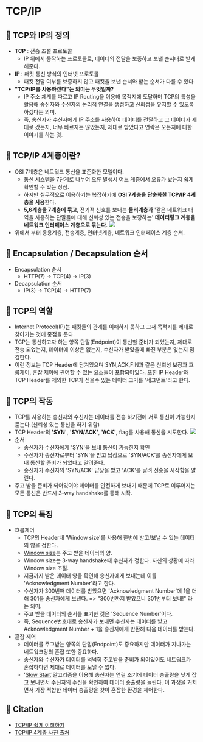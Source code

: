 # TCP/IP

## 🍎 TCP와 IP의 정의
- **TCP** : 전송 조절 프로토콜
    - IP 위에서 동작하는 프로토콜로, 데이터의 전달을 보증하고 보낸 순서대로 받게 해준다.
- **IP** : 패킷 통신 방식의 인터넷 프로토콜
    - 패킷 전달 여부를 보증하지 않고 패킷을 보낸 순서와 받는 순서가 다를 수 있다.
- **"TCP/IP를 사용하겠다"는 의미는 무엇일까?**
    - IP 주소 체계를 따르고 IP Routing을 이용해 목적지에 도달하며 TCP의 특성을 활용해 송신자와 수신자의 논리적 연결을 생성하고 신뢰성을 유지할 수 있도록 하겠다는 의미.
    - 즉, 송신자가 수신자에게 IP 주소를 사용하여 데이터를 전달하고 그 데이터가 제대로 갔는지, 너무 빠르지는 않았는지, 제대로 받았다고 연락은 오는지에 대한 이야기를 하는 것.

## 🍎 TCP/IP 4계층이란?
- OSI 7계층은 네트워크 통신을 표준화한 모델이다.
    - 통신 시스템을 7단계로 나누어 오류 발생시 어느 계층에서 오류가 났는지 쉽게 확인할 수 있는 장점.
    - 하지만 실무적으로 이용하기는 복잡하기에 **OSI 7계층을 단순화한 TCP/IP 4계층을 사용**한다.
    - **5,6계층을 7계층에 묶고**, 전기적 신호를 보내는 **물리계층과** '같은 네트워크 대역을 사용하는 단말들에 대해 신뢰성 있는 전송을 보장하는' **데이터링크 계층을 네트워크 인터페이스 계층으로 묶는다**.
![](https://i.imgur.com/GIk89j4.png)
- 위에서 부터 응용계층, 전송계층, 인터넷계층, 네트워크 인터페이스 계층 순서.

## 🍎 Encapsulation / Decapsulation 순서
- Encapsulation 순서
    - HTTP(7) -> TCP(4) -> IP(3)
- Decapsulation 순서
    - IP(3) -> TCP(4) -> HTTP(7)
## 🍎 TCP의 역할
- Internet Protocol(IP)는 패킷들의 관계를 이해하지 못하고 그저 목적지를 제대로 찾아가는 것에 중점을 둔다.
- TCP는 통신하고자 하는 양쪽 단말(Endpoint)이 통신할 준비가 되었는지, 제대로 전송 되었는지, 데이터에 이상은 없는지, 수신자가 받았을때 빠진 부분은 없는지 점검한다.
- 이런 정보는 TCP Header에 담겨있으며 SYN,ACK,FIN과 같은 신뢰성 보장과 흐름제어, 혼잡 제어에 관여할 수 있는 요소들이 포함되어있다. 또한 IP Header와 TCP Header를 제외한 TCP가 싣을수 있는 데이터 크기를 '세그먼트'라고 한다.

## 🍎 TCP의 작동
- TCP를 사용하는 송신자와 수신자는 데이터를 전송 하기전에 서로 통신이 가능한지 묻는다.(신뢰성 있는 통신을 하기 위함) 
- TCP Header의 **'SYN'**, **'SYN/ACK'**, **'ACK'**, flag를 사용해 통신을 시도한다.
![](https://i.imgur.com/jpRzH6G.png)
- 순서
    - 송신자가 수신자에게 'SYN'을 보내 통신이 가능한지 확인
    - 수신자가 송신자로부터 'SYN'을 받고 답장으로 'SYN/ACK'를 송신자에게 보내 통신할 준비가 되었다고 알려준다.
    - 송신자가 수신자의 'SYN/ACK' 답장을 받고 'ACK'를 날려 전송을 시작함을 알린다.
- 주고 받을 준비가 되어있어야 데이터를 안전하게 보내기 때문에 TCP로 이루어지는 모든 통신은 반드시 3-way handshake를 통해 시작.

## 🍎 TCP의 특징
- 흐름제어
    - TCP의 Header내 'Window size'를 사용해 한번에 받고/보낼 수 있는 데이터의 양을 정한다. 
    - [Window size](https://learn.microsoft.com/en-us/troubleshoot/windows-server/networking/description-tcp-features)는 주고 받을 데이터의 양.
    - Window size는 3-way handshake때 수신자가 정한다. 자신의 상황에 따라 Window size 조절.
    - 지금까지 받은 데이터 양을 확인해 송신자에게 보내는데 이를 'Acknowledgment Number'라고 한다.
    - 수신자가 300번째 데이터를 받았으면 'Acknowledgment Number'에 1을 더해 301을 송신자에게 보낸다. => "300번까지 받았으니 301번부터 보내!" 라는 의미.
    - 주고 받을 데이터의 순서를 표기한 것은 'Sequence Number'이다.
    - 즉, Sequence번호대로 송신자가 보내면 수신자는 데이터를 받고 Acknowledgment Number + 1을 송신자에게 반환해 다음 데이터를 받는다.
- 혼잡 제어
    - 데이터를 주고받는 양쪽의 단말(Endpoint)도 중요하지만 데이터가 지나가는 네트워크망의 혼잡 또한 중요하다.
    - 송신자와 수신자가 데이터를 넉넉히 주고받을 준비가 되어있어도 네트워크가 혼잡하다면 제대로 데이터를 보낼 수 없다.
    - '[Slow Start](https://www.stackpath.com/edge-academy/what-is-tcp-slow-start/)'알고리즘을 이용해 송신자는 연결 초기에 데이터 송출량을 낮게 잡고 보내면서 수신자의 수신을 확인하여 데이터 송출량을 늘린다. 이 과정을 거치면서 가장 적합한 데이터 송출량을 찾아 혼잡한 환경을 제어한다.


## 🍎 Citation
- [TCP/IP 쉽게 이해하기](https://aws-hyoh.tistory.com/entry/TCPIP-%EC%89%BD%EA%B2%8C-%EC%9D%B4%ED%95%B4%ED%95%98%EA%B8%B0)
- [TCP/IP 4계층 사진 출처](https://www.guru99.com/tcp-ip-model.html)
